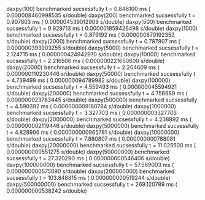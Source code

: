 daxpy(100) benchmarked sucsessfully t = 0.846100 ms ( 0.000008460998535 s/double)
daxpy(200) benchmarked sucsessfully t = 0.907803 ms ( 0.000004539012909 s/double)
daxpy(500) benchmarked sucsessfully t = 0.929713 ms ( 0.000001859426498 s/double)
daxpy(1000) benchmarked sucsessfully t = 0.879192 ms ( 0.000000879192352 s/double)
daxpy(2000) benchmarked sucsessfully t = 0.787807 ms ( 0.000000393903255 s/double)
daxpy(5000) benchmarked sucsessfully t = 2.124715 ms ( 0.000000424942970 s/double)
daxpy(10000) benchmarked sucsessfully t = 2.216506 ms ( 0.000000221650600 s/double)
daxpy(20000) benchmarked sucsessfully t = 2.204609 ms ( 0.000000110230446 s/double)
daxpy(50000) benchmarked sucsessfully t = 4.739499 ms ( 0.000000094789982 s/double)
daxpy(100000) benchmarked sucsessfully t = 4.559493 ms ( 0.000000045594931 s/double)
daxpy(200000) benchmarked sucsessfully t = 4.756689 ms ( 0.000000023783445 s/double)
daxpy(500000) benchmarked sucsessfully t = 4.590392 ms ( 0.000000009180784 s/double)
daxpy(1000000) benchmarked sucsessfully t = 3.327703 ms ( 0.000000003327703 s/double)
daxpy(2000000) benchmarked sucsessfully t = 4.238892 ms ( 0.000000002119446 s/double)
daxpy(5000000) benchmarked sucsessfully t = 4.828906 ms ( 0.000000000965781 s/double)
daxpy(10000000) benchmarked sucsessfully t = 7.880807 ms ( 0.000000000788081 s/double)
daxpy(20000000) benchmarked sucsessfully t = 11.025500 ms ( 0.000000000551275 s/double)
daxpy(50000000) benchmarked sucsessfully t = 27.320290 ms ( 0.000000000546406 s/double)
daxpy(100000000) benchmarked sucsessfully t = 57.569003 ms ( 0.000000000575690 s/double)
daxpy(200000000) benchmarked sucsessfully t = 103.848815 ms ( 0.000000000519244 s/double)
daxpy(500000000) benchmarked sucsessfully t = 269.120789 ms ( 0.000000000538242 s/double)
